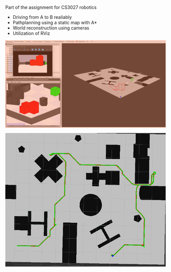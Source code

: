 Part of the assignment for CS3027 robotics

- Driving from A to B realiably
- Pathplanning using a static map with A*
- World reconstruction using cameras
- Utilization of RViz

![alt text](https://raw.githubusercontent.com/GeorgeVelikov/ROS-experiment/master/robby/screenshots/comparison.png "World reconstruction")

![alt text](https://raw.githubusercontent.com/GeorgeVelikov/ROS-experiment/master/robby/screenshots/complete.png "complete A* path (red) and real robot path (green)")
